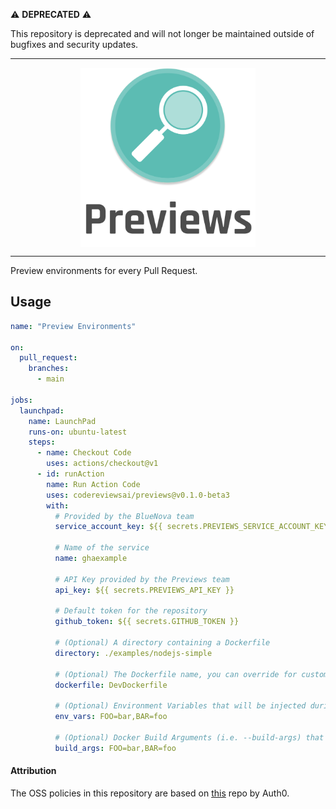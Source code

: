 ⚠️ **DEPRECATED** ⚠️ 

This repository is deprecated and will not longer be maintained outside of bugfixes and security updates.

---

<div>
    <p align="center">
        <img src="/logo.png" align="center" width="280" />
    </p>
    <hr>
</div>

Preview environments for every Pull Request.

## Usage

```yaml
name: "Preview Environments"

on:
  pull_request:
    branches:
      - main

jobs:
  launchpad:
    name: LaunchPad
    runs-on: ubuntu-latest
    steps:
      - name: Checkout Code
        uses: actions/checkout@v1
      - id: runAction
        name: Run Action Code
        uses: codereviewsai/previews@v0.1.0-beta3
        with:
          # Provided by the BlueNova team
          service_account_key: ${{ secrets.PREVIEWS_SERVICE_ACCOUNT_KEY }}
          
          # Name of the service
          name: ghaexample
          
          # API Key provided by the Previews team
          api_key: ${{ secrets.PREVIEWS_API_KEY }}
          
          # Default token for the repository
          github_token: ${{ secrets.GITHUB_TOKEN }}

          # (Optional) A directory containing a Dockerfile
          directory: ./examples/nodejs-simple

          # (Optional) The Dockerfile name, you can override for custom names (i.e. DevDockerfile)
          dockerfile: DevDockerfile

          # (Optional) Environment Variables that will be injected during runtime
          env_vars: FOO=bar,BAR=foo

          # (Optional) Docker Build Arguments (i.e. --build-args) that will be injected during the build 
          build_args: FOO=bar,BAR=foo

```

#### Attribution

The OSS policies in this repository are based on [this](https://github.com/auth0/open-source-template) repo by Auth0.
